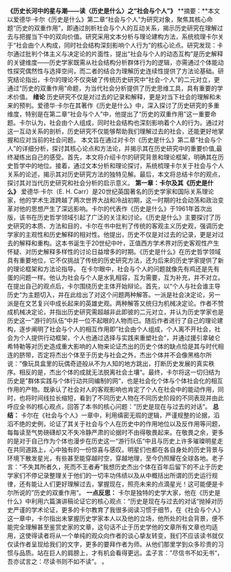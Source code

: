 **《历史长河中的星与潮——读〈历史是什么〉之“社会与个人”》**
**摘要：**本文以爱德华·卡尔《历史是什么》第二章“社会与个人”为研究对象，聚焦其核心命题“历史的双重作用”，即通过剖析社会与个人的互动关系，揭示历史研究在理解过去与把握当下中的双向价值。研究采用文本分析与理论建构方法，系统梳理卡尔关于“社会由个人构成，同时社会结构深刻影响个人行为”的核心论点。研究发现：卡尔通过批判个体主义与决定论的片面性，提出“社会与个人的动态互构”是历史解释的关键维度——历史学家既需从社会结构分析群体行为的逻辑，亦需通过个体能动性探究偶然性与选择空间，而二者的结合为理解历史连续性提供了方法论基础。研究结论指出，卡尔的理论不仅突破了传统历史研究中“社会-个人”的二元对立，更通过“历史的双重作用”命题，为当代社会分析提供了历史思维工具，具有重要的学术价值。
**绪论**
历史研究不仅是对过去的记录和解释，更是对当下社会的理解和未来的预判。爱德华·卡尔在其著作《历史是什么》中，深入探讨了历史研究的多重维度，特别是在第二章“社会与个人”中，他提出了“历史的双重作用”这一重要命题。卡尔认为，社会由个人组成，同时社会结构也深刻影响着个人的行为。通过对这一互动关系的剖析，历史研究不仅能够帮助我们理解过去的社会，还能更好地掌握和应对当前的社会问题。
本文旨在通过对卡尔《历史是什么》第二章“社会与个人”的详细分析，探讨其核心论点和方法论，并揭示其在历史研究中的重要价值,最终凝练出自己的感受。首先，本文将介绍卡尔的研究背景和理论框架，明确其在历史哲学中的地位。接着，通过文本分析和理论探讨，系统梳理卡尔关于社会与个人关系的论述，揭示其对历史研究方法的独特见解。最后，本文将总结卡尔的观点，探讨其对当代历史研究和社会分析的启示意义。
**第一章：卡尔及其《历史是什么》**
爱德华·卡尔（E. H. Carr）是20世纪英国著名的历史学家和国际关系理论家，他的学术生涯跨越了两次世界大战和冷战初期，这一时期的社会动荡和政治变革对他的思想产生了深远影响。卡尔的代表作《历史是什么》于1961年首次出版，该书在历史哲学领域引起了广泛的关注和讨论。《历史是什么》主要探讨了历史研究的本质、方法和目的，卡尔在书中批判了传统的客观主义历史观，强调历史学家的主观性和历史解释的相对性。他提出，历史不仅是对过去的记录，更是对过去的解释和重构。这本书诞生于20世纪中叶，正值西方学术界对历史客观性产生怀疑、对历史解释多样性的讨论日益增多的时期。《历史是什么》在历史哲学领域具有重要地位，它不仅挑战了传统的历史研究方法，还为后来的历史学家提供了新的理论框架和方法论指导。
在卡尔眼中，社会与个人的问题就像先有鸡还是先有蛋的问题一样。他认为社会与个人是水乳相容，互为需要，互为补充，并不对立。在提出自己的观点后，卡尔围绕历史主体开始辩论。首先，以“个人与社会谁主导历史“为主题切入，并在此给出了对这个问题两种解答。一派是社会决定论，另一派是在文艺复兴中成长起来的英雄史观。两种解答又统归为机械决定论。作者不赞成机械决定论，并指出历史研究需超越非此即彼的二元对立，并认为历史学家也是历史这一”游行的队伍“中并一位不起眼的人物而已。随后作者进行了自己的理论建构，逐步阐明了社会与个人的相互作用即”社会由个人组成，个人离不开社会，社会为个人提供行动框架，个人也通过选择与实践来重塑社会“，并通过援引拿破仑希特勒等对历史造成重大影响的人物来论证杰出的历史个体的缺点恰是其与时代相连的脐带，否定将杰出个体至于历史与社会之外，杰出个体并不会像黑格尔所说：”像玩具盒里的玩偶奇迹般从不为人知的地方跳出，打断历史发展的真实秩序。相反的是，杰出个体的成就无法脱离社会土壤“。最终，卡尔将这一切归结为历史是”群体实践与个体行动共同编制的网“，也是社会化个体与个体社会化的相互作用的产物。既承认了社会对人的客观影响也肯定了个人在社会中的能动作用，同时，也将时间线拉长缩短，看到了不同历史人物在不同历史阶段的不同表现并由此呼应全书的核心观点，回答了本书的核心问题：”历史是现在与过去的对话“。
**总结：**
卡尔在《社会与个人》一章中，利用缜密无瑕的逻辑，严谨规整的论据，滔滔不绝的史例，论证了其关于社会与个人在历史中的作用地位以及反作用等问题，每每读至气势磅礴却又不失冷静严肃的论据时不由得敬畏起来。在敬畏之余，更多的是对于自己作为个体也漫步在历史这一“游行队伍“中且与历史上许多璀璨明星走在共同道路上，心中独有的一份惊喜与感叹。明星们也都在各自身处的历史背景与环境下散发星光，有些甚至能穿越时空，穿越地理，至今仍照耀在全球各地。老子言：”不失其所者久，死而不王者寿“我想历史杰出个体在百年后留下的不止于历史学家们不停记录整理关于他们的一切丰功伟绩以及从中概括出所谓的历史运行规律，还有能让人们更好理解过去，掌握现在，照亮未来的点滴星光！这可能便是卡尔所说的”历史的双重作用“。
**一点反思：**
卡尔是独特的史学大家，他在《历史是什么》中利用六篇演讲稿论证它的核心观点：“历史是现在与过去的对话“抛掉对历史严谨的学术论证，更多的卡尔教育了我很多阅读习惯于细节，在《社会与个人》这一章中，卡尔指出未掌握历史学家本人以及他的立场，他所处的社会背景，便不能完全理解甚至鉴赏史家的文章，这句话不止于历史学他的文章所有文章也均适用，这使得读者将从一个单纯的观众向作者的谈心挚友转变，我们不应该读书就仅仅读作者呈现给我们的文字，更多的要拜作者为师。从他们那里学到众多珍贵的习惯与品质。站在巨人的肩膀上，才有机会看得更远。孟子言：”尽信书不如无书“，吾亦试言之：尽读书则不如不读”。
。